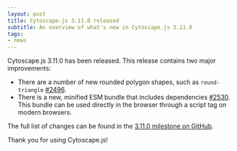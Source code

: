 ```yaml
---
layout: post
title: Cytoscape.js 3.11.0 released
subtitle: An overview of what's new in Cytoscape.js 3.11.0
tags:
- news
---
```


Cytoscape.js 3.11.0 has been released.  This release contains two major improvements:

- There are a number of new rounded polygon shapes, such as `round-triangle` [#2496](https://github.com/cytoscape/cytoscape.js/pull/2496).
- There is a new, minified ESM bundle that includes dependencies [#2530](https://github.com/cytoscape/cytoscape.js/pull/2530).  This bundle can be used directly in the browser through a script tag on modern browsers.

The full list of changes can be found in the [3.11.0 milestone on GitHub](https://github.com/cytoscape/cytoscape.js/milestone/180?closed=1).

Thank you for using Cytoscape.js!
